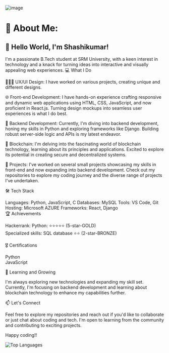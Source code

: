 ![image](https://github.com/Shashikumar-ezhilarasu/Shashikumar-ezhilarasu/assets/152071778/97916e78-05eb-4f8f-aabd-597d7efda486)



# 💫 About Me:
## 👋 Hello World, I'm Shashikumar!

I'm a passionate B.Tech student at SRM University, with a keen interest in technology and a knack for turning ideas into interactive and visually appealing web experiences.
💻 What I Do

🧑🏻‍🎨 UX/UI Design: I have worked on various projects, creating unique and different designs.

🌐 Front-end Development: I have hands-on experience crafting responsive and dynamic web applications using HTML, CSS, JavaScript, and now proficient in React.js. Turning design mockups into seamless user experiences is what I do best.

🔧 Backend Development: Currently, I'm diving into backend development, honing my skills in Python and exploring frameworks like Django. Building robust server-side logic and APIs is my latest endeavor.

🔗 Blockchain: I'm delving into the fascinating world of blockchain technology, learning about its principles and applications. Excited to explore its potential in creating secure and decentralized systems.

🚀 Projects: I've worked on several small projects showcasing my skills in front-end and now expanding into backend development. Check out my repositories to explore my coding journey and the diverse range of projects I've undertaken.

🛠️ Tech Stack

Languages: Python, JavaScript, C
Databases: MySQL
Tools: VS Code, Git
Hosting: Microsoft AZURE
Frameworks: React, Django
<br>
🏆 Achievements

Hackerrank:
Python: ⭐️⭐️⭐️⭐️⭐️ (5-star-GOLD) <br>
Specialized skills: SQL database ⭐️⭐️ (2-star-BRONZE)

🎖️ Certifications

Python <br>
JavaScript

🌱 Learning and Growing

I'm always exploring new technologies and expanding my skill set. Currently, I'm focusing on backend development and learning about blockchain technology to enhance my capabilities further.

📫 Let's Connect

Feel free to explore my repositories and reach out if you'd like to collaborate or just chat about coding and tech. I'm open to learning from the community and contributing to exciting projects.

Happy coding!!

![Top Languages](https://github-readme-stats.vercel.app/api/top-langs/?username=yourusername&layout=compact)



